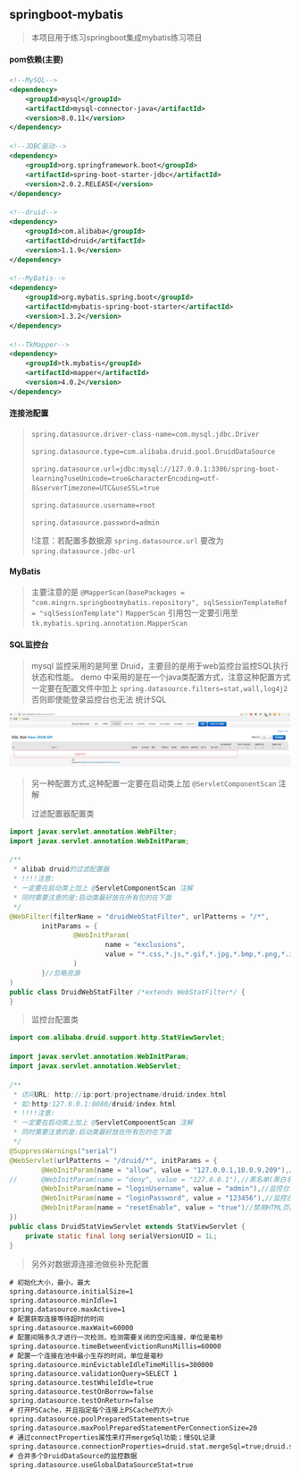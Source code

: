 ## springboot-mybatis
> 本项目用于练习springboot集成mybatis练习项目

#### pom依赖(主要)
```xml
<!--MySQL-->
<dependency>
	<groupId>mysql</groupId>
	<artifactId>mysql-connector-java</artifactId>
	<version>8.0.11</version>
</dependency>

<!--JDBC驱动-->
<dependency>
	<groupId>org.springframework.boot</groupId>
	<artifactId>spring-boot-starter-jdbc</artifactId>
	<version>2.0.2.RELEASE</version>
</dependency>

<!--druid-->
<dependency>
	<groupId>com.alibaba</groupId>
	<artifactId>druid</artifactId>
	<version>1.1.9</version>
</dependency>

<!--MyBatis-->
<dependency>
	<groupId>org.mybatis.spring.boot</groupId>
	<artifactId>mybatis-spring-boot-starter</artifactId>
	<version>1.3.2</version>
</dependency>

<!--TkMapper-->
<dependency>
	<groupId>tk.mybatis</groupId>
	<artifactId>mapper</artifactId>
	<version>4.0.2</version>
</dependency>
```

#### 连接池配置
> `spring.datasource.driver-class-name=com.mysql.jdbc.Driver`
>
>`spring.datasource.type=com.alibaba.druid.pool.DruidDataSource`
>
>`spring.datasource.url=jdbc:mysql://127.0.0.1:3306/spring-boot-learning?useUnicode=true&characterEncoding=utf-8&serverTimezone=UTC&useSSL=true`
>
>`spring.datasource.username=root`
>
>`spring.datasource.password=admin`
>
> !注意：若配置多数据源 `spring.datasource.url` 要改为 `spring.datasource.jdbc-url`

#### MyBatis
> 主要注意的是 `@MapperScan(basePackages = "com.mingrn.springbootmybatis.repository", sqlSessionTemplateRef = "sqlSessionTemplate")`
`MapperScan` 引用包一定要引用至 `tk.mybatis.spring.annotation.MapperScan`

#### SQL监控台
> mysql 监控采用的是阿里 Druid，主要目的是用于web监控台监控SQL执行状态和性能。
  demo 中采用的是在一个java类配置方式，注意这种配置方式一定要在配置文件中加上 `spring.datasource.filters=stat,wall,log4j2` 否则即使能登录监控台也无法
  统计SQL
>
  ![druid-no-SQL](images/druid-no-SQL.jpg)
>
> 另一种配置方式,这种配置一定要在启动类上加 `@ServletComponentScan` 注解
>
> 过滤配置器配置类
```java
import javax.servlet.annotation.WebFilter;
import javax.servlet.annotation.WebInitParam;

/**
 * alibab druid的过滤配置器
 * !!!!注意:
 * 一定要在启动类上加上 @ServletComponentScan 注解
 * 同时需要注意的是:启动类最好放在所有包的在下面
 */
@WebFilter(filterName = "druidWebStatFilter", urlPatterns = "/*",
		initParams = {
				@WebInitParam(
						name = "exclusions",
						value = "*.css,*.js,*.gif,*.jpg,*.bmp,*.png,*.ico,*.mp4,/druid/*"
				)
		}//忽略资源
)
public class DruidWebStatFilter /*extends WebStatFilter*/ {
}
```
> 监控台配置类
```java
import com.alibaba.druid.support.http.StatViewServlet;

import javax.servlet.annotation.WebInitParam;
import javax.servlet.annotation.WebServlet;

/**
 * 访问URL: http://ip:port/projectname/druid/index.html
 * 如:http:127.0.0.1:8080/druid/index.html
 * !!!!注意:
 * 一定要在启动类上加上 @ServletComponentScan 注解
 * 同时需要注意的是:启动类最好放在所有包的在下面
 */
@SuppressWarnings("serial")
@WebServlet(urlPatterns = "/druid/*", initParams = {
		@WebInitParam(name = "allow", value = "127.0.0.1,10.0.9.209"),//白名单
//		@WebInitParam(name = "deny", value = "127.0.0.1"),//黑名单(黑白名单共同存在是,deny优于allow)
		@WebInitParam(name = "loginUsername", value = "admin"),//监控台访问账号
		@WebInitParam(name = "loginPassword", value = "123456"),//监控台访问密码
		@WebInitParam(name = "resetEnable", value = "true")//禁用HTML页面上的Reset All功能
})
public class DruidStatViewServlet extends StatViewServlet {
	private static final long serialVersionUID = 1L;
}
```

> 另外对数据源连接池做些补充配置
```
# 初始化大小，最小，最大
spring.datasource.initialSize=1
spring.datasource.minIdle=1
spring.datasource.maxActive=1
# 配置获取连接等待超时的时间
spring.datasource.maxWait=60000
# 配置间隔多久才进行一次检测，检测需要关闭的空闲连接，单位是毫秒
spring.datasource.timeBetweenEvictionRunsMillis=60000
# 配置一个连接在池中最小生存的时间，单位是毫秒
spring.datasource.minEvictableIdleTimeMillis=300000
spring.datasource.validationQuery=SELECT 1
spring.datasource.testWhileIdle=true
spring.datasource.testOnBorrow=false
spring.datasource.testOnReturn=false
# 打开PSCache，并且指定每个连接上PSCache的大小
spring.datasource.poolPreparedStatements=true
spring.datasource.maxPoolPreparedStatementPerConnectionSize=20
# 通过connectProperties属性来打开mergeSql功能；慢SQL记录
spring.datasource.connectionProperties=druid.stat.mergeSql=true;druid.stat.slowSqlMillis=5000
# 合并多个DruidDataSource的监控数据
spring.datasource.useGlobalDataSourceStat=true
```
